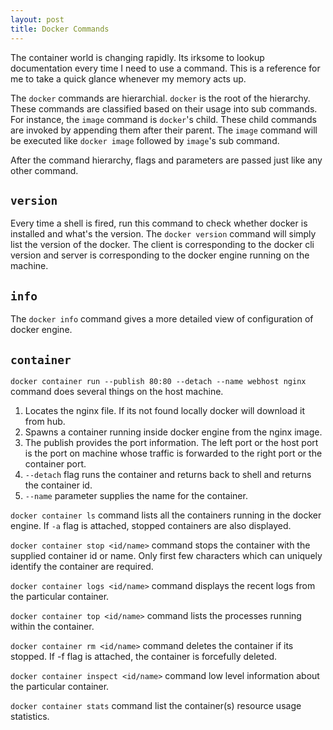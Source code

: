 ```yaml
---
layout: post
title: Docker Commands
---
```


The container world is changing rapidly. Its irksome to lookup documentation every time I need to use a command. This is a reference for me to take a quick glance whenever my memory acts up.

The `docker` commands are hierarchial. `docker` is the root of the hierarchy. These commands are classified based on their usage into sub commands. For instance, the `image` command is `docker`'s child. These child commands are invoked by appending them after their parent. The `image` command will be executed like `docker image` followed by `image`'s sub command.

After the command hierarchy, flags and parameters are passed just like any other command.

## `version`

Every time a shell is fired, run this command to check whether docker is installed and what's the version. The `docker version` command will simply list the version of the docker. The client is corresponding to the docker cli version and server is corresponding to the docker engine running on the machine.

## `info`

The `docker info` command gives a more detailed view of configuration of docker engine.

## `container`

`docker container run --publish 80:80 --detach --name webhost nginx` command does several things on the host machine.

1. Locates the nginx file. If its not found locally docker will download it from hub.
2. Spawns a container running inside docker engine from the nginx image.
3. The publish provides the port information. The left port or the host port is the port on machine whose traffic is forwarded to the right port or the container port.
4. `--detach` flag runs the container and returns back to shell and returns the container id.
5. `--name` parameter supplies the name for the container.

`docker container ls` command lists all the containers running in the docker engine. If `-a` flag is attached, stopped containers are also displayed.

`docker container stop <id/name>` command stops the container with the supplied container id or name. Only first few characters which can uniquely identify the container are required.

`docker container logs <id/name>` command displays the recent logs from the particular container.

`docker container top <id/name>` command lists the processes running within the container.

`docker container rm <id/name>` command deletes the container if its stopped. If -f flag is attached, the container is forcefully deleted.

`docker container inspect <id/name>` command low level information about the particular container.

`docker container stats` command list the container(s) resource usage statistics.
